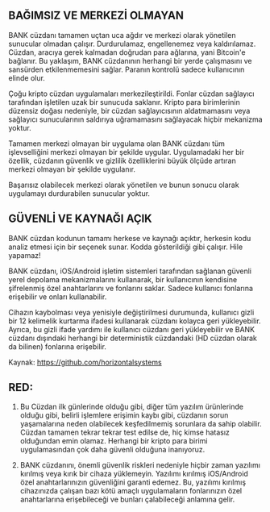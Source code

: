 
## BAĞIMSIZ VE MERKEZİ OLMAYAN 

BANK cüzdanı tamamen uçtan uca ağdır ve merkezi olarak yönetilen sunucular olmadan çalışır. Durdurulamaz, engellenemez veya kaldırılamaz. Cüzdan, aracıya gerek kalmadan doğrudan para ağlarına, yani Bitcoin'e bağlanır. Bu yaklaşım, BANK cüzdanının herhangi bir yerde çalışmasını ve sansürden etkilenmemesini sağlar. Paranın kontrolü sadece kullanıcının elinde olur.

Çoğu kripto cüzdan uygulamaları merkezileştirildi. Fonlar cüzdan sağlayıcı tarafından işletilen uzak bir sunucuda saklanır. Kripto para birimlerinin düzensiz doğası nedeniyle, bir cüzdan sağlayıcısının aldatmamasını veya sağlayıcı sunucularının saldırıya uğramamasını sağlayacak hiçbir mekanizma yoktur.

Tamamen merkezi olmayan bir uygulama olan BANK cüzdanı tüm işlevselliğini merkezi olmayan bir şekilde uygular. Uygulamadaki her bir özellik, cüzdanın güvenlik ve gizlilik özelliklerini büyük ölçüde artıran merkezi olmayan bir şekilde uygulanır.

Başarısız olabilecek merkezi olarak yönetilen ve bunun sonucu olarak uygulamayı durdurabilen sunucular yoktur.

## GÜVENLİ VE KAYNAĞI AÇIK 

BANK cüzdan kodunun tamamı herkese ve kaynağı açıktır, herkesin kodu analiz etmesi için bir seçenek sunar. Kodda gösterildiği gibi çalışır. Hile yapamaz!

BANK cüzdanı, iOS/Android işletim sistemleri tarafından sağlanan güvenli yerel depolama mekanizmalarını kullanarak, bir kullanıcının kendisine şifrelenmiş özel anahtarlarını ve fonlarını saklar. Sadece kullanıcı fonlarına erişebilir ve onları kullanabilir.

Cihazın kaybolması veya yenisiyle değiştirilmesi durumunda, kullanıcı gizli bir 12 kelimelik kurtarma ifadesi kullanarak cüzdanı kolayca geri yükleyebilir. Ayrıca, bu gizli ifade yardımı ile kullanıcı cüzdanı geri yükleyebilir ve BANK cüzdanı dışındaki herhangi bir deterministik cüzdandaki (HD cüzdan olarak da bilinen) fonlarına erişebilir.

Kaynak: https://github.com/horizontalsystems

## RED:

1. Bu Cüzdan ilk günlerinde olduğu gibi, diğer tüm yazılım ürünlerinde olduğu gibi, belirli işlemlere erişimin kaybı gibi, cüzdanın sorun yaşamalarına neden olabilecek keşfedilmemiş sorunlara da sahip olabilir. Cüzdan tamamen tekrar tekrar test edilse de, hiç kimse hatasız olduğundan emin olamaz. Herhangi bir kripto para birimi uygulamasından çok daha güvenli olduğuna inanıyoruz.

2. BANK cüzdanını, önemli güvenlik riskleri nedeniyle hiçbir zaman yazılımı kırılmış veya kırık bir cihaza yüklemeyin. Yazılımı kırılmış iOS/Android özel anahtarlarınızın güvenliğini garanti edemez. Bu, yazılımı kırılmış cihazınızda çalışan bazı kötü amaçlı uygulamaların fonlarınızın özel anahtarlarına erişebileceği ve bunları çalabileceği anlamına gelir.

